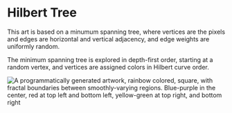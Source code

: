 # Hilbert Tree

This art is based on a minumum spanning tree,
where vertices are the pixels and edges are horizontal and vertical adjacency,
and edge weights are uniformly random.

The minimum spanning tree is explored in depth-first order, starting at a random vertex,
and vertices are assigned colors in Hilbert curve order.


![A programmatically generated artwork, rainbow colored, square,
with fractal boundaries between smoothly-varying regions.
Blue-purple in the center, red at top left and bottom left,
yellow-green at top right, and bottom right](img-12-0.png)
